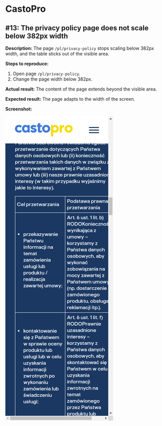 # CastoPro
## #13: The privacy policy page does not scale below 382px width

**Description:** The page `/pl/privacy-policy` stops scaling below 382px width, and the table sticks out of the visible area.

**Steps to reproduce:**
1. Open page `/pl/privacy-policy`.
2. Change the page width below 382px.

**Actual result:** The content of the page extends beyond the visible area.

**Expected result:** The page adapts to the width of the screen.

**Screenshot:**

![CastoPro13](/CastoPro/files/13.png)
